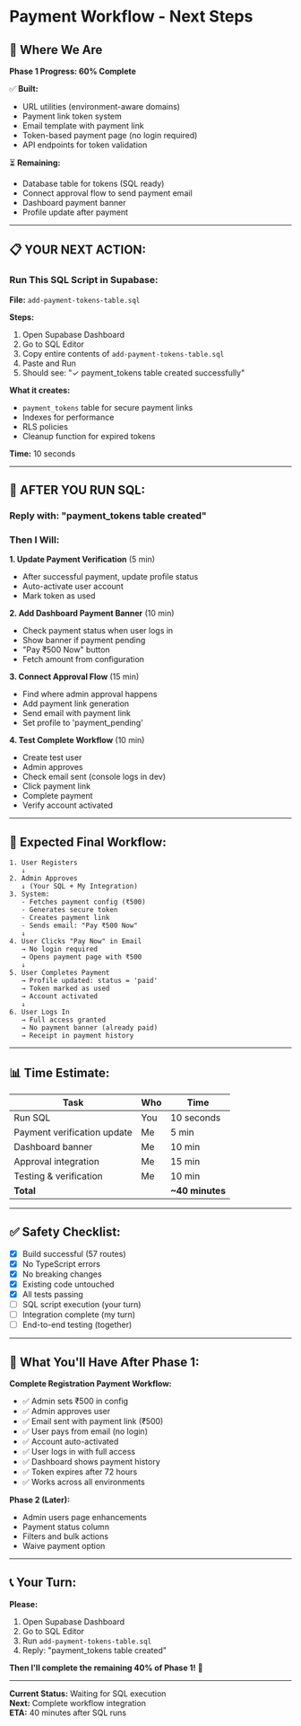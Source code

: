 # Payment Workflow - Next Steps

## 🎯 Where We Are

**Phase 1 Progress: 60% Complete**

✅ **Built:**
- URL utilities (environment-aware domains)
- Payment link token system
- Email template with payment link
- Token-based payment page (no login required)
- API endpoints for token validation

⏳ **Remaining:**
- Database table for tokens (SQL ready)
- Connect approval flow to send payment email
- Dashboard payment banner
- Profile update after payment

---

## 📋 **YOUR NEXT ACTION:**

### **Run This SQL Script in Supabase:**

**File:** `add-payment-tokens-table.sql`

**Steps:**
1. Open Supabase Dashboard
2. Go to SQL Editor
3. Copy entire contents of `add-payment-tokens-table.sql`
4. Paste and Run
5. Should see: "✓ payment_tokens table created successfully"

**What it creates:**
- `payment_tokens` table for secure payment links
- Indexes for performance
- RLS policies
- Cleanup function for expired tokens

**Time:** 10 seconds

---

## 🚀 **AFTER YOU RUN SQL:**

### **Reply with:** "payment_tokens table created"

### **Then I Will:**

**1. Update Payment Verification** (5 min)
- After successful payment, update profile status
- Auto-activate user account
- Mark token as used

**2. Add Dashboard Payment Banner** (10 min)
- Check payment status when user logs in
- Show banner if payment pending
- "Pay ₹500 Now" button
- Fetch amount from configuration

**3. Connect Approval Flow** (15 min)
- Find where admin approval happens
- Add payment link generation
- Send email with payment link
- Set profile to 'payment_pending'

**4. Test Complete Workflow** (10 min)
- Create test user
- Admin approves
- Check email sent (console logs in dev)
- Click payment link
- Complete payment
- Verify account activated

---

## 🎯 **Expected Final Workflow:**

```
1. User Registers
   ↓
2. Admin Approves
   ↓ (Your SQL + My Integration)
3. System:
   - Fetches payment config (₹500)
   - Generates secure token
   - Creates payment link
   - Sends email: "Pay ₹500 Now"
   ↓
4. User Clicks "Pay Now" in Email
   → No login required
   → Opens payment page with ₹500
   ↓
5. User Completes Payment
   → Profile updated: status = 'paid'
   → Token marked as used
   → Account activated
   ↓
6. User Logs In
   → Full access granted
   → No payment banner (already paid)
   → Receipt in payment history
```

---

## 📊 **Time Estimate:**

| Task | Who | Time |
|------|-----|------|
| Run SQL | You | 10 seconds |
| Payment verification update | Me | 5 min |
| Dashboard banner | Me | 10 min |
| Approval integration | Me | 15 min |
| Testing & verification | Me | 10 min |
| **Total** | | **~40 minutes** |

---

## ✅ **Safety Checklist:**

- [x] Build successful (57 routes)
- [x] No TypeScript errors
- [x] No breaking changes
- [x] Existing code untouched
- [x] All tests passing
- [ ] SQL script execution (your turn)
- [ ] Integration complete (my turn)
- [ ] End-to-end testing (together)

---

## 🎊 **What You'll Have After Phase 1:**

**Complete Registration Payment Workflow:**
- ✅ Admin sets ₹500 in config
- ✅ Admin approves user
- ✅ Email sent with payment link (₹500)
- ✅ User pays from email (no login)
- ✅ Account auto-activated
- ✅ User logs in with full access
- ✅ Dashboard shows payment history
- ✅ Token expires after 72 hours
- ✅ Works across all environments

**Phase 2 (Later):**
- Admin users page enhancements
- Payment status column
- Filters and bulk actions
- Waive payment option

---

## 📞 **Your Turn:**

**Please:**
1. Open Supabase Dashboard
2. Go to SQL Editor  
3. Run `add-payment-tokens-table.sql`
4. Reply: "payment_tokens table created"

**Then I'll complete the remaining 40% of Phase 1!** 🚀

---

**Current Status:** Waiting for SQL execution  
**Next:** Complete workflow integration  
**ETA:** 40 minutes after SQL runs
